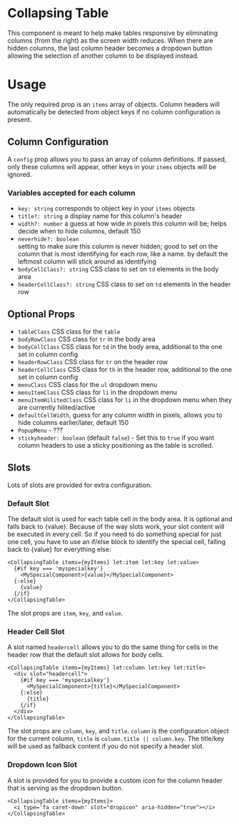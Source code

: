 # Collapsing Table

This component is meant to help make tables responsive by eliminating columns (from the right) as the screen width reduces. When there are hidden columns, the last column header becomes a dropdown button allowing the selection of another column to be displayed instead.

# Usage

The only required prop is an `items` array of objects. Column headers will automatically be detected from object keys if no column configuration is present.

## Column Configuration

A `config` prop allows you to pass an array of column definitions. If passed, only these columns will appear, other keys in your `items` objects will be ignored.

### Variables accepted for each column

* `key: string` corresponds to object key in your `items` objects
* `title?: string` a display name for this column's header
* `width?: number` a guess at how wide in pixels this column will be; helps decide when to hide
                   columns, default 150
* `neverhide?: boolean`<br>
  setting to make sure this column is never hidden; good to set on
  the column that is most identifying for each row, like a name.
  by default the leftmost column will stick around as identifying
* `bodyCellClass?: string` CSS class to set on `td` elements in the body area
* `headerCellClass?: string` CSS class to set on `td` elements in the header row

## Optional Props
 * `tableClass` CSS class for the `table`
 * `bodyRowClass` CSS class for `tr` in the body area
 * `bodyCellClass` CSS class for `td` in the body area, additional to the one set in column config
 * `headerRowClass` CSS class for `tr` on the header row
 * `headerCellClass` CSS class for `th` in the header row, additional to the one set in column config
 * `menuClass` CSS class for the `ul` dropdown menu
 * `menuItemClass` CSS class for `li` in the dropdown menu
 * `menuItemHilitedClass` CSS class for `li` in the dropdown menu when they are currently hilited/active
 * `defaultCellWidth`, guess for any column width in pixels, allows you to hide columns earlier/later, default 150
 * `PopupMenu` - ???
 * `stickyheader: boolean` (default `false`) - Set this to `true` if you want column headers to use a sticky positioning as the table is scrolled.

## Slots
Lots of slots are provided for extra configuration.

### Default Slot
The default slot is used for each table cell in the body area. It is optional and falls back to {value}.
Because of the way slots work, your slot content will be executed in every cell. So if you need to do
something special for just one cell, you have to use an if/else block to identify the special cell,
falling back to {value} for everything else:
```svelte
<CollapsingTable items={myItems} let:item let:key let:value>
  {#if key === 'myspecialkey'}
    <MySpecialComponent>{value}</MySpecialComponent>
  {:else}
    {value}
  {/if}
</CollapsingTable>
```
The slot props are `item`, `key`, and `value`.
### Header Cell Slot
A slot named `headercell` allows you to do the same thing for cells in the header row that the
default slot allows for body cells.
```svelte
<CollapsingTable items={myItems} let:column let:key let:title>
  <div slot="headercell">
    {#if key === 'myspecialkey'}
      <MySpecialComponent>{title}</MySpecialComponent>
    {:else}
      {title}
    {/if}
  </div>
</CollapsingTable>
```
The slot props are `column`, `key`, and `title`. `column` is the configuration object for the
current column, `title` is `column.title || column.key`. The title/key will be used as fallback
content if you do not specify a header slot.
### Dropdown Icon Slot
A slot is provided for you to provide a custom icon for the column header that is serving as the
dropdown button.
```svelte
<CollapsingTable items={myItems}>
  <i type='fa caret-down' slot="dropicon" aria-hidden="true"></i>
</CollapsingTable>
```
